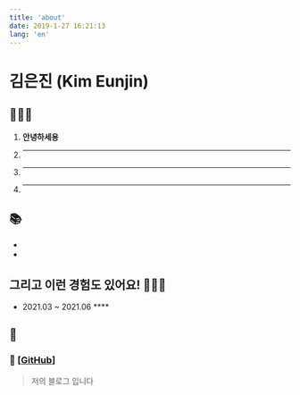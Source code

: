 ```yaml
---
title: 'about'
date: 2019-1-27 16:21:13
lang: 'en'
---
```


# 김은진 (Kim Eunjin)

##  🧑🏻‍💻

1. **안녕하세용**
2. ** **
3. ** **
4. ** **

## 📚

- 

- 

## 그리고 이런 경험도 있어요! 🙋🏻‍♂️

- 2021.03 ~ 2021.06 ****


##  👀

### 💃  [[GitHub](https://gracentruth.github.io)]
> 저의 블로그 입니다 
